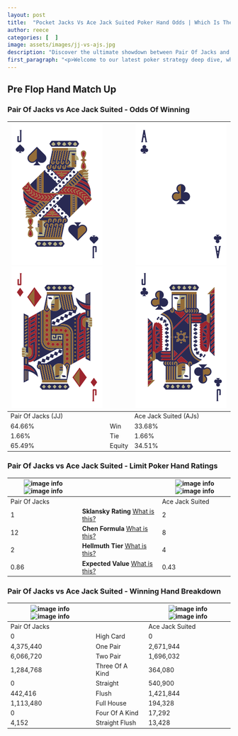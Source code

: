 ```yaml
---
layout: post
title:  "Pocket Jacks Vs Ace Jack Suited Poker Hand Odds | Which Is The Better Hand In Poker? A Complete Guide"
author: reece
categories: [  ]
image: assets/images/jj-vs-ajs.jpg
description: "Discover the ultimate showdown between Pair Of Jacks and Ace Jack Suited in poker! Uncover the odds, strategies, and scenarios where one hand triumphs over the other. Get ready to up your poker game with this thrilling analysis."
first_paragraph: "<p>Welcome to our latest poker strategy deep dive, where we're pitting two distinct hands against each other in a high-stakes showdown: Pair Of Jacks vs Ace Jack Suited.</p><p>In the dynamic world of poker, every decision counts, and knowing which hand holds the upper hand is key to your success at the table.</p><p>In this article, we'll dissect these two hands, explore the scenarios where one dominates the other, and equip you with the knowledge to make strategic choices that can tip the odds in your favor.</p><p>Get ready to unravel the intriguing dynamics of these poker hands and elevate your game to new heights.</p>"
---
```




[comment]: # (sp0)

## Pre Flop Hand Match Up

<div class="table hand-ratings" markdown="1"> 



### Pair Of Jacks vs Ace Jack Suited - Odds Of Winning


    
| ![image info](assets/images/hand1/j.png) ![image info](assets/images/hand1/jo.png) |  | ![image info](assets/images/hand2/a.png) ![image info](assets/images/hand2/j.png) |
| -------- | -------- | -------- |
| Pair Of Jacks (JJ) |  | Ace Jack Suited (AJs) |
| 64.66% | Win | 33.68% |
| 1.66% | Tie | 1.66% |
| 65.49% | Equity | 34.51% |




[comment]: # (sp1)



### Pair Of Jacks vs Ace Jack Suited - Limit Poker Hand Ratings


    
| ![image info](https://www.riverpairs.com/assets/images/hand1/j.png) ![image info](https://www.riverpairs.com/assets/images/hand1/jo.png) |  | ![image info](https://www.riverpairs.com/assets/images/hand2/a.png) ![image info](https://www.riverpairs.com/assets/images/hand2/j.png) |
| -------- | -------- | -------- |
| Pair Of Jacks |  | Ace Jack Suited |
| 1 | **Sklansky Rating** [What is this?](/sklansky-rating-explained) | 2 |
| 12 | **Chen Formula** [What is this?](/chen-formula-explained) | 8 |
| 2 | **Hellmuth Tier** [What is this?](/Hellmuth-tier-explained) | 4 |
| 0.86 | **Expected Value** [What is this?](/expected-value-explained) | 0.43 |




[comment]: # (sp2)



### Pair Of Jacks vs Ace Jack Suited - Winning Hand Breakdown


    
| ![image info](https://www.riverpairs.com/assets/images/hand1/j.png) ![image info](https://www.riverpairs.com/assets/images/hand1/jo.png) |  | ![image info](https://www.riverpairs.com/assets/images/hand2/a.png) ![image info](https://www.riverpairs.com/assets/images/hand2/j.png) |
| -------- | -------- | -------- |
| Pair Of Jacks |  | Ace Jack Suited |
| 0 | High Card | 0 |
| 4,375,440 | One Pair | 2,671,944 |
| 6,066,720 | Two Pair | 1,696,032 |
| 1,284,768 | Three Of A Kind | 364,080 |
| 0 | Straight | 540,900 |
| 442,416 | Flush | 1,421,844 |
| 1,113,480 | Full House | 194,328 |
| 0 | Four Of A Kind | 17,292 |
| 4,152 | Straight Flush | 13,428 |




[comment]: # (sp3)



</div>

[comment]: # (sp4)



[comment]: # (sp5)

